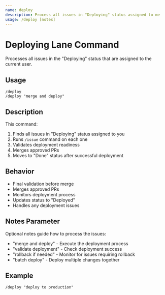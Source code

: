 ```yaml
---
name: deploy
description: Process all issues in "Deploying" status assigned to me
usage: /deploy [notes]
---
```


# Deploying Lane Command

Processes all issues in the "Deploying" status that are assigned to the current user.

## Usage
```
/deploy
/deploy "merge and deploy"
```

## Description
This command:
1. Finds all issues in "Deploying" status assigned to you
2. Runs `/issue` command on each one
3. Validates deployment readiness
4. Merges approved PRs
5. Moves to "Done" status after successful deployment

## Behavior
- Final validation before merge
- Merges approved PRs
- Monitors deployment process
- Updates status to "Deployed"
- Handles any deployment issues

## Notes Parameter
Optional notes guide how to process the issues:
- "merge and deploy" - Execute the deployment process
- "validate deployment" - Check deployment success
- "rollback if needed" - Monitor for issues requiring rollback
- "batch deploy" - Deploy multiple changes together

## Example
```
/deploy "deploy to production"
```